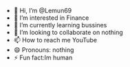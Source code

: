 - 👋 Hi, I’m @Lemun69
- 👀 I’m interested in Finance
- 🌱 I’m currently learning bussines 
- 💞️ I’m looking to collaborate on nothing
- 📫 How to reach me YouTube 
- 😄 Pronouns: nothing 
- ⚡ Fun fact:Im human 

<!---
Lemun69/Lemun69 is a ✨ special ✨ repository because its `README.md` (this file) appears on your GitHub profile.
You can click the Preview link to take a look at your changes.
--->
